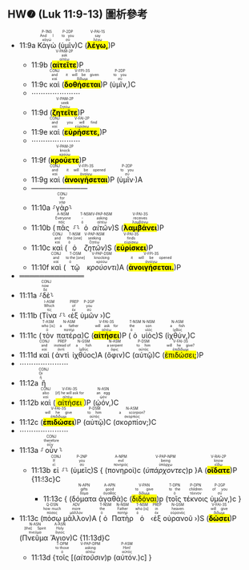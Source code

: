 ## HW❼ (Luk 11:9-13) 圖析參考


- 11:9a <RUBY><ruby><ruby>Κἀγὼ<rt>κἀγώ</rt></ruby><rt>And I</rt></ruby><rt>P-1NS</rt></RUBY> (<RUBY><ruby><ruby>ὑμῖν<rt>σύ</rt></ruby><rt>to you</rt></ruby><rt>P-2DP</rt></RUBY>)C (<RUBY><ruby><ruby><mark class='verb'><strong>λέγω,</mark></strong><rt>λέγω</rt></ruby><rt>say</rt></ruby><rt>V-PAI-1S</rt></RUBY>)P 
	- 11:9b (<RUBY><ruby><ruby><mark class='verb'><strong>αἰτεῖτε</mark></strong><rt>αἰτέω</rt></ruby><rt>ask</rt></ruby><rt>V-PAM-2P</rt></RUBY>)P
	- 11:9c <RUBY><ruby><ruby>καὶ<rt>καί</rt></ruby><rt>and</rt></ruby><rt>CONJ</rt></RUBY> (<RUBY><ruby><ruby><mark class='verb'><strong>δοθήσεται</mark></strong><rt>δίδωμι</rt></ruby><rt>it will be given</rt></ruby><rt>V-FPI-3S</rt></RUBY>)P (<RUBY><ruby><ruby>ὑμῖν,<rt>σύ</rt></ruby><rt>to you</rt></ruby><rt>P-2DP</rt></RUBY>)C 
	- ⋯⋯⋯⋯⋯⋯⋯
	- 11:9d (<RUBY><ruby><ruby><mark class='verb'><strong>ζητεῖτε</mark></strong><rt>ζητέω</rt></ruby><rt>seek</rt></ruby><rt>V-PAM-2P</rt></RUBY>)P
	- 11:9e <RUBY><ruby><ruby>καὶ<rt>καί</rt></ruby><rt>and</rt></ruby><rt>CONJ</rt></RUBY> (<RUBY><ruby><ruby><mark class='verb'><strong>εὑρήσετε,</mark></strong><rt>εὑρίσκω</rt></ruby><rt>you will find</rt></ruby><rt>V-FAI-2P</rt></RUBY>)P 
	- ⋯⋯⋯⋯⋯⋯⋯
	- 11:9f (<RUBY><ruby><ruby><mark class='verb'><strong>κρούετε</mark></strong><rt>κρούω</rt></ruby><rt>knock</rt></ruby><rt>V-PAM-2P</rt></RUBY>)P
	- 11:9g <RUBY><ruby><ruby>καὶ<rt>καί</rt></ruby><rt>and</rt></ruby><rt>CONJ</rt></RUBY> (<RUBY><ruby><ruby><mark class='verb'><strong>ἀνοιγήσεται</mark></strong><rt>ἀνοίγω</rt></ruby><rt>it will be opened</rt></ruby><rt>V-FPI-3S</rt></RUBY>)P (<RUBY><ruby><ruby>ὑμῖν·<rt>σύ</rt></ruby><rt>to you</rt></ruby><rt>P-2DP</rt></RUBY>)A 
	- ————————
	- 11:10a ⸉<RUBY><ruby><ruby>γὰρ<rt>γάρ</rt></ruby><rt>for</rt></ruby><rt>CONJ</rt></RUBY>⸊
	- 11:10b (<RUBY><ruby><ruby>πᾶς<rt>πᾶς</rt></ruby><rt>Everyone</rt></ruby><rt>A-NSM</rt></RUBY> ⸉⸊ <RUBY><ruby><ruby>ὁ<rt>ὁ</rt></ruby><rt>-</rt></ruby><rt>T-NSM</rt></RUBY> <RUBY><ruby><ruby><em><em>αἰτῶν</em></em><rt>αἰτέω</rt></ruby><rt>asking</rt></ruby><rt>V-PAP-NSM</rt></RUBY>)S (<RUBY><ruby><ruby><mark class='verb'><strong>λαμβάνει</mark></strong><rt>λαμβάνω</rt></ruby><rt>receives</rt></ruby><rt>V-PAI-3S</rt></RUBY>)P
	- 11:10c <RUBY><ruby><ruby>καὶ<rt>καί</rt></ruby><rt>and</rt></ruby><rt>CONJ</rt></RUBY> (<RUBY><ruby><ruby>ὁ<rt>ὁ</rt></ruby><rt>the [one]</rt></ruby><rt>T-NSM</rt></RUBY> <RUBY><ruby><ruby><em><em>ζητῶν</em></em><rt>ζητέω</rt></ruby><rt>seeking</rt></ruby><rt>V-PAP-NSM</rt></RUBY>)S (<RUBY><ruby><ruby><mark class='verb'><strong>εὑρίσκει</mark></strong><rt>εὑρίσκω</rt></ruby><rt>finds</rt></ruby><rt>V-PAI-3S</rt></RUBY>)P
	- 11:10f <RUBY><ruby><ruby>καὶ<rt>καί</rt></ruby><rt>and</rt></ruby><rt>CONJ</rt></RUBY> (<RUBY><ruby><ruby>τῷ<rt>ὁ</rt></ruby><rt>to the [one]</rt></ruby><rt>T-DSM</rt></RUBY> <RUBY><ruby><ruby><em><em>κρούοντι</em></em><rt>κρούω</rt></ruby><rt>knocking</rt></ruby><rt>V-PAP-DSM</rt></RUBY>)A (<RUBY><ruby><ruby><mark class='verb'><strong>ἀνοιγήσεται.</mark></strong><rt>ἀνοίγω</rt></ruby><rt>it will be opened</rt></ruby><rt>V-FPI-3S</rt></RUBY>)P 
- ═════════════
- 11:11a ⸉<RUBY><ruby><ruby>δὲ<rt>δέ</rt></ruby><rt>now</rt></ruby><rt>CONJ</rt></RUBY>⸊
- 11:11b (<RUBY><ruby><ruby>Τίνα<rt>τίς</rt></ruby><rt>Which</rt></ruby><rt>I-ASM</rt></RUBY> ⸉⸊ ‹<RUBY><ruby><ruby>ἐξ<rt>ἐκ</rt></ruby><rt>of</rt></ruby><rt>PREP</rt></RUBY> <RUBY><ruby><ruby>ὑμῶν<rt>σύ</rt></ruby><rt>you</rt></ruby><rt>P-2GP</rt></RUBY> ›)C 
- 11:11c (<RUBY><ruby><ruby>τὸν<rt>ὁ</rt></ruby><rt>who [is]</rt></ruby><rt>T-ASM</rt></RUBY> <RUBY><ruby><ruby>πατέρα<rt>πατήρ</rt></ruby><rt>a father</rt></ruby><rt>N-ASM</rt></RUBY>)C (<RUBY><ruby><ruby><mark class='verb'><strong>αἰτήσει</mark></strong><rt>αἰτέω</rt></ruby><rt>will ask for</rt></ruby><rt>V-FAI-3S</rt></RUBY>)P (<RUBY><ruby><ruby>ὁ<rt>ὁ</rt></ruby><rt>the</rt></ruby><rt>T-NSM</rt></RUBY> <RUBY><ruby><ruby>υἱὸς<rt>υἱός</rt></ruby><rt>son</rt></ruby><rt>N-NSM</rt></RUBY>)S (<RUBY><ruby><ruby>ἰχθύν,<rt>ἰχθύς</rt></ruby><rt>a fish</rt></ruby><rt>N-ASM</rt></RUBY>)C
- 11:11d <RUBY><ruby><ruby>καὶ<rt>καί</rt></ruby><rt>and</rt></ruby><rt>CONJ</rt></RUBY> (<RUBY><ruby><ruby>ἀντὶ<rt>ἀντί</rt></ruby><rt>instead of</rt></ruby><rt>PREP</rt></RUBY> <RUBY><ruby><ruby>ἰχθύος<rt>ἰχθύς</rt></ruby><rt>a fish</rt></ruby><rt>N-GSM</rt></RUBY>)A (<RUBY><ruby><ruby>ὄφιν<rt>ὄφις</rt></ruby><rt>a serpent</rt></ruby><rt>N-ASM</rt></RUBY>)C (<RUBY><ruby><ruby>αὐτῷ<rt>αὐτός</rt></ruby><rt>to him</rt></ruby><rt>P-DSM</rt></RUBY>)C (<RUBY><ruby><ruby><mark class='verb'>ἐπιδώσει;</mark><rt>ἐπιδίδωμι</rt></ruby><rt>will he give?</rt></ruby><rt>V-FAI-3S</rt></RUBY>)P
- ⋯⋯⋯⋯⋯⋯⋯
- 11:12a <RUBY><ruby><ruby>ἢ<rt>ἤ</rt></ruby><rt>Or</rt></ruby><rt>CONJ</rt></RUBY>
- 11:12b <RUBY><ruby><ruby>καὶ<rt>καί</rt></ruby><rt>also</rt></ruby><rt>CONJ</rt></RUBY> (<RUBY><ruby><ruby><mark class='verb'>αἰτήσει</mark><rt>αἰτέω</rt></ruby><rt>[if] he will ask for</rt></ruby><rt>V-FAI-3S</rt></RUBY>)P (<RUBY><ruby><ruby>ᾠόν,<rt>ᾠόν</rt></ruby><rt>an egg</rt></ruby><rt>N-ASN</rt></RUBY>)C 
- 11:12c (<RUBY><ruby><ruby><mark class='verb'><strong>ἐπιδώσει</mark></strong><rt>ἐπιδίδωμι</rt></ruby><rt>will he give</rt></ruby><rt>V-FAI-3S</rt></RUBY>)P (<RUBY><ruby><ruby>αὐτῷ<rt>αὐτός</rt></ruby><rt>to him</rt></ruby><rt>P-DSM</rt></RUBY>)C (<RUBY><ruby><ruby>σκορπίον;<rt>σκορπίος</rt></ruby><rt>a scorpion?</rt></ruby><rt>N-ASM</rt></RUBY>)C
- ⋯⋯⋯⋯⋯⋯⋯
- 11:13a ⸉<RUBY><ruby><ruby>οὖν<rt>οὖν</rt></ruby><rt>therefore</rt></ruby><rt>CONJ</rt></RUBY>⸊
	- 11:13b <RUBY><ruby><ruby>εἰ<rt>εἰ</rt></ruby><rt>If</rt></ruby><rt>CONJ</rt></RUBY> ⸉⸊ (<RUBY><ruby><ruby>ὑμεῖς<rt>σύ</rt></ruby><rt>you</rt></ruby><rt>P-2NP</rt></RUBY>)S { (<RUBY><ruby><ruby>πονηροὶ<rt>πονηρός</rt></ruby><rt>evil</rt></ruby><rt>A-NPM</rt></RUBY>)c (<RUBY><ruby><ruby><em><em>ὑπάρχοντες</em></em><rt>ὑπάρχω</rt></ruby><rt>being</rt></ruby><rt>V-PAP-NPM</rt></RUBY>)p }A (<RUBY><ruby><ruby><mark class='verb'><strong>οἴδατε</mark></strong><rt>εἴδω</rt></ruby><rt>know</rt></ruby><rt>V-RAI-2P</rt></RUBY>)P {11:!3c}C
		- 11:13c { (<RUBY><ruby><ruby>δόματα<rt>δόμα</rt></ruby><rt>gifts</rt></ruby><rt>N-APN</rt></RUBY> <RUBY><ruby><ruby>ἀγαθὰ<rt>ἀγαθός</rt></ruby><rt>good</rt></ruby><rt>A-APN</rt></RUBY>)c (<RUBY><ruby><ruby><mark class='inf'>διδόναι</mark><rt>δίδωμι</rt></ruby><rt>to give</rt></ruby><rt>V-PAN</rt></RUBY>)p (<RUBY><ruby><ruby>τοῖς<rt>ὁ</rt></ruby><rt>to the</rt></ruby><rt>T-DPN</rt></RUBY> <RUBY><ruby><ruby>τέκνοις<rt>τέκνον</rt></ruby><rt>children</rt></ruby><rt>P-DPN</rt></RUBY> <RUBY><ruby><ruby>ὑμῶν,<rt>σύ</rt></ruby><rt>of you</rt></ruby><rt>P-2GP</rt></RUBY>)c }
- 11:13c (<RUBY><ruby><ruby>πόσῳ<rt>πόσος</rt></ruby><rt>how much</rt></ruby><rt>Q-DSN</rt></RUBY> <RUBY><ruby><ruby>μᾶλλον<rt>μᾶλλον</rt></ruby><rt>more</rt></ruby><rt>ADV</rt></RUBY>)A (<RUBY><ruby><ruby>ὁ<rt>ὁ</rt></ruby><rt>the</rt></ruby><rt>T-NSM</rt></RUBY> <RUBY><ruby><ruby>Πατὴρ<rt>πατήρ</rt></ruby><rt>Father</rt></ruby><rt>N-NSM</rt></RUBY> <RUBY><ruby><ruby>ὁ<rt>ὁ</rt></ruby><rt>who [is]</rt></ruby><rt>T-NSM</rt></RUBY> ‹<RUBY><ruby><ruby>ἐξ<rt>ἐκ</rt></ruby><rt>in</rt></ruby><rt>PREP</rt></RUBY> <RUBY><ruby><ruby>οὐρανοῦ<rt>οὐρανός</rt></ruby><rt>heaven</rt></ruby><rt>N-GSM</rt></RUBY> ›)S (<RUBY><ruby><ruby><mark class='verb'><strong>δώσει</mark></strong><rt>δίδωμι</rt></ruby><rt>will give</rt></ruby><rt>V-FAI-3S</rt></RUBY>)P (<RUBY><ruby><ruby>Πνεῦμα<rt>πνεῦμα</rt></ruby><rt>[the] Spirit</rt></ruby><rt>N-ASN</rt></RUBY> <RUBY><ruby><ruby>Ἅγιον<rt>ἅγιος</rt></ruby><rt>Holy</rt></ruby><rt>A-ASN</rt></RUBY>)C {11:13d}C
	- 11:13d {<RUBY><ruby><ruby>τοῖς<rt>ὁ</rt></ruby><rt>to those</rt></ruby><rt>T-DPM</rt></RUBY> [(<RUBY><ruby><ruby><em><em>αἰτοῦσιν</em></em><rt>αἰτέω</rt></ruby><rt>asking</rt></ruby><rt>V-PAP-DPM</rt></RUBY>)p (<RUBY><ruby><ruby>αὐτόν.<rt>αὐτός</rt></ruby><rt>Him!</rt></ruby><rt>P-ASM</rt></RUBY>)c] }